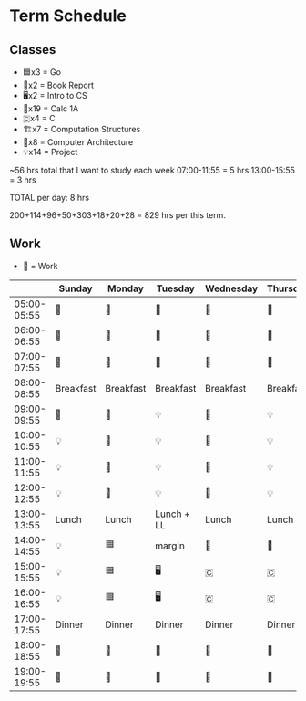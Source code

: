 # Term Schedule
## Classes
* 🟦x3 = Go
* 📓x2 = Book Report
* 🖥️x2 = Intro to CS
* 🧮x19 = Calc 1A
* 🇨x4 = C
* 🏗️x7 = Computation Structures
* 📐x8 = Computer Architecture 
* 💡x14 = Project 


~56 hrs total that I want to study each week
07:00-11:55 = 5 hrs
13:00-15:55 = 3 hrs

TOTAL per day: 8 hrs


200+114+96+50+303+18+20+28 = 829 hrs per this term.


## Work
* 🔨 = Work


|             | Sunday    | Monday    | Tuesday   | Wednesday | Thursday  | Friday    | Saturday   |
| ----------- | --------- | --------- | --------- | --------- | --------- | --------- | --------- |
| 05:00-05:55 |  🧮        |   🧮      |    🧮     |  🧮       |   🧮      |   🧮      |          |
| 06:00-06:55 | 🧮         |  🧮       | 🧮        |  🧮       |  🧮       | 🧮        |           |
| 07:00-07:55 | 🧮        |  🧮        |  🧮        |   🧮     |  🧮       | 🧮        |           |
| 08:00-08:55 | Breakfast | Breakfast | Breakfast | Breakfast | Breakfast | Breakfast | Breakfast |
| 09:00-09:55 | 🧮        | 📐        | 💡         |  📐       |  💡        | 🏗️        |          |
| 10:00-10:55 | 💡        | 📐        |  💡        | 📐        |   💡      |  🏗️        |          |
| 11:00-11:55 | 💡        | 📐        |  💡        | 📐        |   💡       | 🏗️        |          |
| 12:00-12:55 | 💡        |  📐        |  💡       |  📐       |    💡      | 🏗️        |           |
| 13:00-13:55 | Lunch     | Lunch     | Lunch + LL| Lunch     | Lunch     | Lunch     | Lunch     |
| 14:00-14:55 | 💡        |  🟦       | margin    |  📓       |  📓       |  🏗️        |           |
| 15:00-15:55 | 💡        |  🟦       |  🖥️       |  🇨       |   🇨      |  🏗️         |           |
| 16:00-16:55 | 💡        |  🟦       |  🖥️       |  🇨       |   🇨      |  🏗️         |           |
| 17:00-17:55 | Dinner    | Dinner    | Dinner    | Dinner    | Dinner    | Dinner    | Dinner    |
| 18:00-18:55 | 🔨        | 🔨        | 🔨        | 🔨        | 🔨        | 🔨        | 🔨        |
| 19:00-19:55 | 🔨        | 🔨        | 🔨        | 🔨        | 🔨        | 🔨        | 🔨        |
